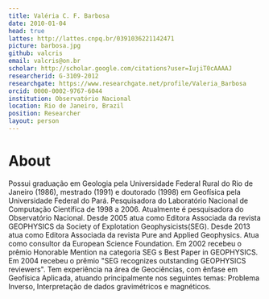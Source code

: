 ```yaml
---
title: Valéria C. F. Barbosa
date: 2010-01-04
head: true
lattes: http://lattes.cnpq.br/0391036221142471
picture: barbosa.jpg
github: valcris
email: valcris@on.br
scholar: http://scholar.google.com/citations?user=IujiT0cAAAAJ
researcherid: G-3109-2012
researchgate: https://www.researchgate.net/profile/Valeria_Barbosa
orcid: 0000-0002-9767-6044
institution: Observatório Nacional
location: Rio de Janeiro, Brazil
position: Researcher
layout: person
---
```


# About

Possui graduação em Geologia pela Universidade Federal Rural do Rio de Janeiro
(1986), mestrado (1991) e doutorado (1998) em Geofísica pela Universidade
Federal do Pará. Pesquisadora do Laboratório Nacional de Computação Científica
de 1998 a 2006. Atualmente é pesquisadora do Observatório Nacional. Desde 2005
atua como Editora Associada da revista GEOPHYSICS da Society of Explotation
Geophysicists(SEG). Desde 2013 atua como Editora Associada da revista Pure and
Applied Geophysics. Atua como consultor da European Science Foundation. Em 2002
recebeu o prêmio Honorable Mention na categoria SEG s Best Paper in GEOPHYSICS.
Em 2004 recebeu o prêmio "SEG recognizes outstanding GEOPHYSICS reviewers". Tem
experiência na área de Geociências, com ênfase em Geofísica Aplicada, atuando
principalmente nos seguintes temas: Problema Inverso, Interpretação de dados
gravimétricos e magnéticos.
